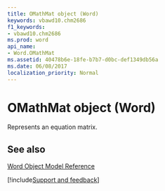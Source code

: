 ```yaml
---
title: OMathMat object (Word)
keywords: vbawd10.chm2686
f1_keywords:
- vbawd10.chm2686
ms.prod: word
api_name:
- Word.OMathMat
ms.assetid: 40478b6e-18fe-b7b7-d0bc-def1349db56a
ms.date: 06/08/2017
localization_priority: Normal
---
```



# OMathMat object (Word)

Represents an equation matrix.


## See also



[Word Object Model Reference](overview/Word/object-model.md)

[!include[Support and feedback](~/includes/feedback-boilerplate.md)]